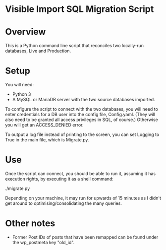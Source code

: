 # Visible Import SQL Migration Script

# Overview
This is a Python command line script that reconciles two locally-run databases, Live and Production.

# Setup

You will need:
* Python 3
* A MySQL or MariaDB server with the two source databases imported.

To configure the script to connect with the two databases, you will need to enter credentials for a DB user into the config file, Config.yaml. (They will also need to be granted all access privileges in SQL, of course.) Otherwise you will get an ACCESS_DENIED error.

To output a log file instead of printing to the screen, you can set Logging to True in the main file, which is Migrate.py.


# Use

Once the script can connect, you should be able to run it, assuming it has execution rights, by executing it as a shell command:

./migrate.py

Depending on your machine, it may run for upwards of 15 minutes as I didn't get around to optimising/consolidating the many queries.

# Other notes

* Former Post IDs of posts that have been remapped can be found under the wp_postmeta key "old_id".


